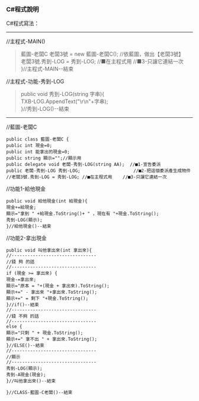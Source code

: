 ### C#程式說明

C#程式寫法：

---
//主程式-MAIN()
> 藍圖-老闆C 老闆3號 = new 藍圖-老闆C();	//依藍圖，做出【老闆3號】  
> 老闆3號.秀到-LOG = 秀到-LOG;		//■在主程式用	//■3-只讓它連結一次  
> }//主程式-MAIN--結束

//主程式-功能-秀到-LOG
> public void 秀到-LOG(string 字串){  
> TXB-LOG.AppendText("\r\n"+字串);  
> }//秀到-LOG()--結束

---
//藍圖-老闆C

```
public class 藍圖-老闆C {  
public int 現金=0;  
public int 能拿出的現金=0;  
public string 顯示="";//顯示用  
public delegate void 老闆-秀到-LOG(string AA);	//■1-宣告委派  
public 老闆-秀到-LOG 秀到-LOG;					//■2-把這個委派產生成物件  
//老闆3號.秀到-LOG = 秀到-LOG;	//■在主程式用	//■3-只讓它連結一次
```

//功能1-給他現金
```
public void 給他現金(int 給現金){  
現金+=給現金;  
顯示="拿到 " +給現金.ToString()+ " ，現在有 "+現金.ToString();  
秀到-LOG(顯示);  
}//給他現金()--結束
```

//功能2-拿出現金
```
public void 叫他拿出來(int 拿出來){
//--------------------------------
//錢 夠 的話
//--------------------------------
if (現金 >= 拿出來) {
現金-=拿出來;
顯示="原本 = "+(現金 + 拿出來).ToString();
顯示+=" - 拿出來 "+拿出來.ToString();
顯示+=" = 剩下 "+現金.ToString();
}//if()--結束
//--------------------------------
//錢 不夠 的話
//--------------------------------
else {
顯示="只剩 " + 現金.ToString();
顯示+=" 拿不出 " + 拿出來.ToString();
}//ELSE()--結束
//--------------------------------
//顯示
//--------------------------------
秀到-LOG(顯示);
秀到-A現金(現金);
}//叫他拿出來()--結束

}//CLASS-藍圖-C老闆()--結束
```


